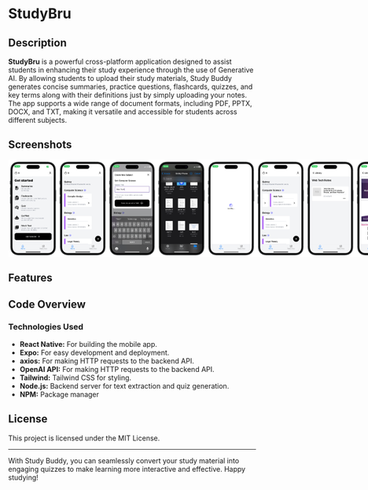 # StudyBru

## Description

**StudyBru** is a powerful cross-platform application designed to assist students in enhancing their study experience through the use of Generative AI. By allowing students to upload their study materials, Study Buddy generates concise summaries, practice questions, flashcards, quizzes, and key terms along with their definitions just by simply uploading your notes. The app supports a wide range of document formats, including PDF, PPTX, DOCX, and TXT, making it versatile and accessible for students across different subjects.

## Screenshots

<div style="display:flex;" >

<img src="/assets/screenshots/30 -portrait.png" width="20%" >

<img src="/assets/screenshots/26 -portrait.png" width="20%" >
<img src="/assets/screenshots/25 -portrait.png" width="20%" >
<img src="/assets/screenshots/24 -portrait.png" width="20%" >
<img src="/assets/screenshots/23 -portrait.png" width="20%" >
<img src="/assets/screenshots/22 -portrait.png" width="20%" >
<img src="/assets/screenshots/21 -portrait.png" width="20%" >
<img src="/assets/screenshots/20 -portrait.png" width="20%" >
<img src="/assets/screenshots/19 -portrait.png" width="20%" >
<img src="/assets/screenshots/27 -portrait.png" width="20%" >
<img src="/assets/screenshots/18 -portrait.png" width="20%" >
<img src="/assets/screenshots/17 -portrait.png" width="20%" >
<img src="/assets/screenshots/16 -portrait.png" width="20%" >
<img src="/assets/screenshots/15 -portrait.png" width="20%" >
<img src="/assets/screenshots/14 -portrait.png" width="20%" >
<img src="/assets/screenshots/13 -portrait.png" width="20%" >
<img src="/assets/screenshots/12 -portrait.png" width="20%" >
<img src="/assets/screenshots/11 -portrait.png" width="20%" >
<img src="/assets/screenshots/10 -portrait.png" width="20%" >
<img src="/assets/screenshots/9 -portrait.png" width="20%" >
<img src="/assets/screenshots/8 -portrait.png" width="20%" >
<img src="/assets/screenshots/7 -portrait.png" width="20%" >
<img src="/assets/screenshots/6 -portrait.png" width="20%" >
<img src="/assets/screenshots/5 -portrait.png" width="20%" >
<img src="/assets/screenshots/4 -portrait.png" width="20%" >
<img src="/assets/screenshots/3 -portrait.png" width="20%" >
<img src="/assets/screenshots/2 -portrait.png" width="20%" >
<img src="/assets/screenshots/1 -portrait.png" width="20%" >

</div>

## Features

## Code Overview

### Technologies Used

- **React Native:** For building the mobile app.
- **Expo:** For easy development and deployment.
- **axios:** For making HTTP requests to the backend API.
- **OpenAI API:** For making HTTP requests to the backend API.
- **Tailwind:** Tailwind CSS for styling.
- **Node.js:** Backend server for text extraction and quiz generation.
- **NPM:** Package manager

## License

This project is licensed under the MIT License.

---

With Study Buddy, you can seamlessly convert your study material into engaging quizzes to make learning more interactive and effective. Happy studying!
